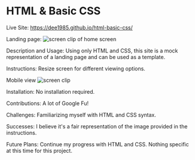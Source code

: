 # HTML & Basic CSS

Live Site: https://dee1985.github.io/html-basic-css/

Landing page: ![screen clip of home screen]()

Description and Usage: Using only HTML and CSS, this site is a mock representation of a landing page and can be used as a template.

Instructions: Resize screen for different viewing options.

Mobile view ![screen clip]()

Installation: No installation required.

Contributions: A lot of Google Fu!

Challenges: Familiarizing myself with HTML and CSS syntax. 

Successes: I believe it's a fair representation of the image provided in the instructions.


Future Plans: Continue my progress with HTML and CSS. Nothing specific at this time for this project.

